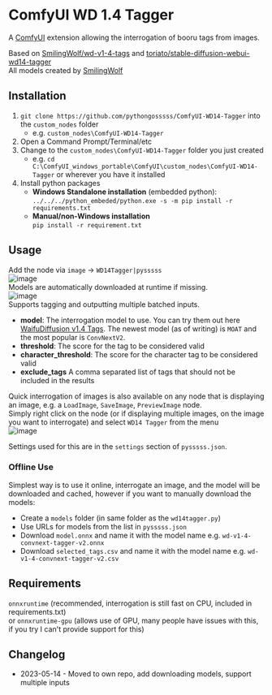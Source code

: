 # ComfyUI WD 1.4 Tagger

A [ComfyUI](https://github.com/comfyanonymous/ComfyUI) extension allowing the interrogation of booru tags from images.

Based on [SmilingWolf/wd-v1-4-tags](https://huggingface.co/spaces/SmilingWolf/wd-v1-4-tags) and [toriato/stable-diffusion-webui-wd14-tagger](https://github.com/toriato/stable-diffusion-webui-wd14-tagger)  
All models created by [SmilingWolf](https://huggingface.co/SmilingWolf)

## Installation
1. `git clone https://github.com/pythongosssss/ComfyUI-WD14-Tagger` into the `custom_nodes` folder 
    - e.g. `custom_nodes\ComfyUI-WD14-Tagger`  
2. Open a Command Prompt/Terminal/etc
3. Change to the `custom_nodes\ComfyUI-WD14-Tagger` folder you just created 
    - e.g. `cd C:\ComfyUI_windows_portable\ComfyUI\custom_nodes\ComfyUI-WD14-Tagger` or wherever you have it installed
4.  Install python packages
      - **Windows Standalone installation** (embedded python):   
       `../../../python_embeded/python.exe -s -m pip install -r requirements.txt`  
      - **Manual/non-Windows installation**   
        `pip install -r requirement.txt`

## Usage
Add the node via `image` -> `WD14Tagger|pysssss`  
![image](https://github.com/pythongosssss/ComfyUI-WD14-Tagger/assets/125205205/ee6756ae-73f6-4e9f-a3da-eb87a056eb87)  
Models are automatically downloaded at runtime if missing.  
![image](https://github.com/pythongosssss/ComfyUI-WD14-Tagger/assets/125205205/cc09ae71-1a38-44da-afec-90f470a4b47d)  
Supports tagging and outputting multiple batched inputs.  
- **model**: The interrogation model to use. You can try them out here [WaifuDiffusion v1.4 Tags](https://huggingface.co/spaces/SmilingWolf/wd-v1-4-tags). The newest model (as of writing) is `MOAT` and the most popular is `ConvNextV2`.  
- **threshold**: The score for the tag to be considered valid
- **character_threshold**: The score for the character tag to be considered valid
- **exclude_tags** A comma separated list of tags that should not be included in the results

Quick interrogation of images is also available on any node that is displaying an image, e.g. a `LoadImage`, `SaveImage`, `PreviewImage` node.  
Simply right click on the node (or if displaying multiple images, on the image you want to interrogate) and select `WD14 Tagger` from the menu  
![image](https://github.com/pythongosssss/ComfyUI-WD14-Tagger/assets/125205205/11733899-6163-49f6-a22b-8dd86d910de6)

Settings used for this are in the `settings` section of `pysssss.json`.

### Offline Use
Simplest way is to use it online, interrogate an image, and the model will be downloaded and cached, however if you want to manually download the models:
- Create a `models` folder (in same folder as the `wd14tagger.py`)
- Use URLs for models from the list in `pysssss.json`
- Download `model.onnx` and name it with the model name e.g. `wd-v1-4-convnext-tagger-v2.onnx`
- Download `selected_tags.csv` and name it with the model name e.g. `wd-v1-4-convnext-tagger-v2.csv`

## Requirements
`onnxruntime` (recommended, interrogation is still fast on CPU, included in requirements.txt)  
or `onnxruntime-gpu` (allows use of GPU, many people have issues with this, if you try I can't provide support for this)

## Changelog
- 2023-05-14 - Moved to own repo, add downloading models, support multiple inputs
